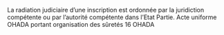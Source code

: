 La radiation judiciaire d’une inscription est ordonnée par la juridiction compétente
ou par l’autorité compétente dans l’Etat Partie.
Acte uniforme OHADA portant organisation des sûretés
16
OHADA